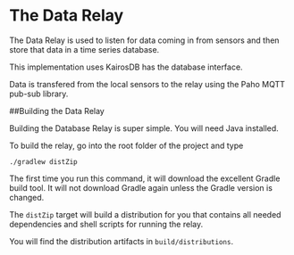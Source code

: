 # The Data Relay

The Data Relay is used to listen for data coming in from sensors and then store that data in a time series database.

This implementation uses KairosDB has the database interface.

Data is transfered from the local sensors to the relay using the Paho MQTT pub-sub library.

##Building the Data Relay

Building the Database Relay is super simple. You will need Java installed.

To build the relay, go into the root folder of the project and type

```
./gradlew distZip
```

The first time you run this command, it will download the excellent Gradle build tool. It will not download Gradle again
unless the Gradle version is changed.

The `distZip` target will build a distribution
for you that contains all needed dependencies and shell scripts for running the relay.

You will find the distribution artifacts in `build/distributions`.


